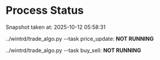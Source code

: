 # Process Status

Snapshot taken at: 2025-10-12 05:58:31

../wintrd/trade_algo.py --task price_update: **NOT RUNNING**

../wintrd/trade_algo.py --task buy_sell: **NOT RUNNING**

